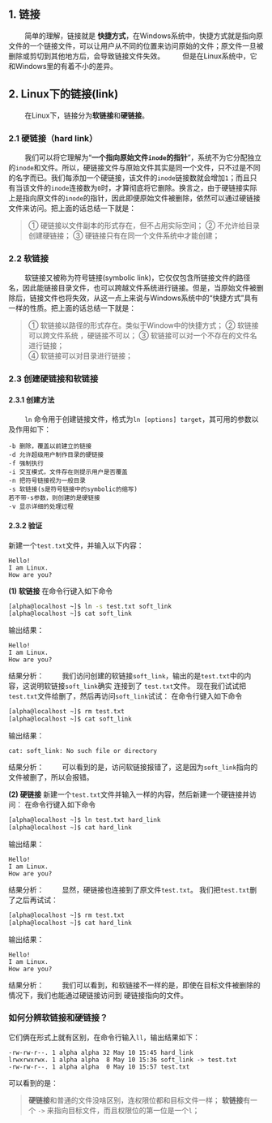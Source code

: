 
## 1. 链接
&emsp;&emsp; 简单的理解，链接就是 **快捷方式**，在Windows系统中，快捷方式就是指向原文件的一个链接文件，可以让用户从不同的位置来访问原始的文件；原文件一旦被删除或剪切到其他地方后，会导致链接文件失效。
&emsp;&emsp; 但是在Linux系统中，它和Windows里的有着不小的差异。


## 2.  Linux下的链接(link)
&emsp;&emsp; 在Linux下，链接分为**软链接**和**硬链接**。
### 2.1 硬链接（hard link）
&emsp;&emsp; 我们可以将它理解为“**一个指向原始文件`inode`的指针**”，系统不为它分配独立的`inode`和文件。所以，硬链接文件与原始文件其实是同一个文件，只不过是不同的名字而已。我们每添加一个硬链接，该文件的`inode`链接数就会增加`1`；而且只有当该文件的`inode`连接数为`0`时，才算彻底将它删除。换言之，由于硬链接实际上是指向原文件的`inode`的指针，因此即便原始文件被删除，依然可以通过硬链接文件来访问。把上面的话总结一下就是：
> ① 硬链接以文件副本的形式存在，但不占用实际空间；
> ② 不允许给目录创建硬链接；
> ③ 硬链接只有在同一个文件系统中才能创建；
>
### 2.2 软链接
&emsp;&emsp; 软链接又被称为符号链接(symbolic link)，它仅仅包含所链接文件的路径名，因此能链接目录文件，也可以跨越文件系统进行链接。但是，当原始文件被删除后，链接文件也将失效，从这一点上来说与Windows系统中的“快捷方式”具有一样的性质。把上面的话总结一下就是：
> ① 软链接以路径的形式存在。类似于Window中的快捷方式；
> ② 软链接可以跨文件系统 ，硬链接不可以；
> ③ 软链接可以对一个不存在的文件名进行链接；		
> ④ 软链接可以对目录进行链接；
> 
### 2.3 创建硬链接和软链接
#### 2.3.1 创建方法
&emsp;&emsp; `ln` 命令用于创建链接文件，格式为`ln [options] target`，其可用的参数以及作用如下：
```
-b 删除，覆盖以前建立的链接
-d 允许超级用户制作目录的硬链接
-f 强制执行
-i 交互模式，文件存在则提示用户是否覆盖
-n 把符号链接视为一般目录
-s 软链接(s是符号链接中的symbolic的缩写)
若不带-s参数，则创建的是硬链接
-v 显示详细的处理过程
```
#### 2.3.2 验证
新建一个`test.txt`文件，并输入以下内容：
```
Hello!
I am Linux.
How are you?
```
**(1) 软链接**
在命令行键入如下命令
```bash
[alpha@localhost ~]$ ln -s test.txt soft_link
[alpha@localhost ~]$ cat soft_link 
```
输出结果：
```
Hello!
I am Linux.
How are you?
```
结果分析：
&emsp;&emsp; 我们访问创建的软链接`soft_link`，输出的是`test.txt`中的内容，这说明软链接`soft_link`确实 连接到了 `test.txt`文件。
现在我们试试把`test.txt`文件给删了，然后再访问`soft_link`试试：
在命令行键入如下命令
```bash
[alpha@localhost ~]$ rm test.txt 
[alpha@localhost ~]$ cat soft_link 
```
输出结果：
```
cat: soft_link: No such file or directory
```
结果分析：
&emsp;&emsp; 可以看到的是，访问软链接报错了，这是因为`soft_link`指向的文件被删了，所以会报错。

**(2) 硬链接**
新建一个`test.txt`文件并输入一样的内容，然后新建一个硬链接并访问：
在命令行键入如下命令
```bash
[alpha@localhost ~]$ ln test.txt hard_link
[alpha@localhost ~]$ cat hard_link 
```
输出结果：
```
Hello!
I am Linux.
How are you?
```
结果分析：
&emsp;&emsp; 显然，硬链接也连接到了原文件`test.txt`。
我们把`test.txt`删了之后再试试：
```bash
[alpha@localhost ~]$ rm test.txt 
[alpha@localhost ~]$ cat hard_link 
```
输出结果：
```
Hello!
I am Linux.
How are you?
```
结果分析：
&emsp;&emsp; 我们可以看到，和软链接不一样的是，即使在目标文件被删除的情况下，我们也能通过硬链接访问到 硬链接指向的文件。

### 如何分辨软链接和硬链接？
它们俩在形式上就有区别，在命令行输入`ll`，输出结果如下：
```
-rw-rw-r--. 1 alpha alpha 32 May 10 15:45 hard_link
lrwxrwxrwx. 1 alpha alpha  8 May 10 15:36 soft_link -> test.txt
-rw-rw-r--. 1 alpha alpha  0 May 10 15:57 test.txt
```
可以看到的是：
> **硬链接**和普通的文件没啥区别，连权限位都和目标文件一样；
> **软链接**有一个 `->` 来指向目标文件，而且权限位的第一位是一个`l`；
> 
